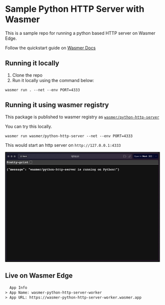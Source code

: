 # Sample Python HTTP Server with Wasmer

This is a sample repo for running a python based HTTP server on Wasmer Edge.

Follow the quickstart guide on [Wasmer Docs](https://docs.wasmer.io/edge/quickstart/python)

## Running it locally

1. Clone the repo
2. Run it locally using the command below:

```shell
wasmer run . --net --env PORT=4333
```

## Running it using wasmer registry

This package is published to wasmer registry as [`wasmer/python-http-server`](https://wasmer.io/wasmer/python-http-server)

You can try this locally.

```shell
wasmer run wasmer/python-http-server --net --env PORT=4333
```

This would start an http server on `http://127.0.0.1:4333`

<!-- Add an image -->

![Python Server](server-running.png)

## Live on Wasmer Edge

```text
  App Info
> App Name: wasmer-python-http-server-worker
> App URL: https://wasmer-python-http-server-worker.wasmer.app
```
